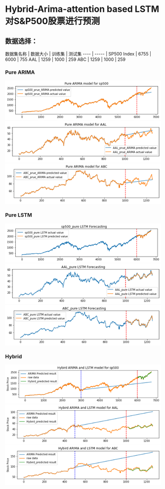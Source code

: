 # Hybrid-Arima-attention based LSTM对S&P500股票进行预测

## 数据选择：

 数据集名称  | 数据大小 | 训练集 | 测试集
 ---- | ----- |
 SP500 Index  | 6755 | 6000 | 755
 AAL  | 1259 | 1000 | 259
 ABC  | 1259 | 1000 | 259


### Pure ARIMA 
![sp500](https://github.com/Dzy-HW-XD/Hybrid-Arima-LSTM/raw/main/results_figures/pure_ARIMA_sp500_overall.png) 
![AAL](https://github.com/Dzy-HW-XD/Hybrid-Arima-LSTM/raw/main/results_figures/pure_ARIMA_AAL_overall.png) 
![ABC](https://github.com/Dzy-HW-XD/Hybrid-Arima-LSTM/raw/main/results_figures/pure_ARIMA_ABC_overall.png) 

### Pure LSTM
![sp500](https://github.com/Dzy-HW-XD/Hybrid-Arima-LSTM/blob/main/results_figures/pure_LSTM_sp500_overall.png) 
![AAL](https://github.com/Dzy-HW-XD/Hybrid-Arima-LSTM/raw/main/results_figures/pure_LSTM_AAL_overall.png) 
![ABC](https://github.com/Dzy-HW-XD/Hybrid-Arima-LSTM/raw/main/results_figures/pure_LSTM_ABC_overall.png) 

### Hybrid
![sp500](https://github.com/Dzy-HW-XD/Hybrid-Arima-LSTM/blob/main/results_figures/hybird_sp500_overall.png) 
![AAL](https://github.com/Dzy-HW-XD/Hybrid-Arima-LSTM/blob/main/results_figures/hybird_AAL_overall.png) 
![ABC](https://github.com/Dzy-HW-XD/Hybrid-Arima-LSTM/blob/main/results_figures/hybird_ABC_overall.png) 
